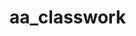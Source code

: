 # aa_classwork
 
                       

                       
                       
                      
                       
      
 
         
 
                       
                       
     


                       
                       
      
 
                  
                       
                       
      
 
                       
                       
     

                       
                       
      
 
                       
                       
     

                       
                       
      
 
                       
                       
     
     
                       
     

